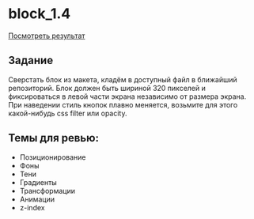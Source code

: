 ﻿# block_1.4

[Посмотреть результат](https://just-omar.github.io/block_1.4/)
## Задание

Сверстать блок из макета, кладём в доступный файл в ближайший репозиторий. Блок должен быть шириной 320 пикселей и фиксироваться в левой части экрана независимо от размера экрана. При наведении стиль кнопок плавно меняется, возьмите для этого какой-нибудь css filter или opacity.

## Темы для ревью:

- Позиционирование
- Фоны
- Тени
- Градиенты
- Трансформации
- Анимации
- z-index
